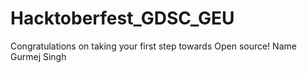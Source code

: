 # Hacktoberfest_GDSC_GEU
Congratulations on taking your first step towards Open source!
Name Gurmej Singh 
